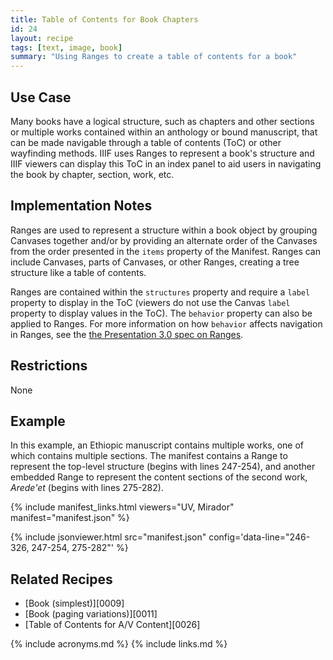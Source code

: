 ```yaml
---
title: Table of Contents for Book Chapters
id: 24
layout: recipe
tags: [text, image, book]
summary: "Using Ranges to create a table of contents for a book"
---
```


## Use Case

Many books have a logical structure, such as chapters and other sections or multiple works contained within an anthology or bound manuscript, that can be made navigable through a table of contents (ToC) or other wayfinding methods. IIIF uses Ranges to represent a book's structure and IIIF viewers can display this ToC in an index panel to aid users in navigating the book by chapter, section, work, etc.

## Implementation Notes

Ranges are used to represent a structure within a book object by grouping Canvases together and/or by providing an alternate order of the Canvases from the order presented in the `items` property of the Manifest. Ranges can include Canvases, parts of Canvases, or other Ranges, creating a tree structure like a table of contents.

Ranges are contained within the `structures` property and require a `label` property to display in the ToC (viewers do not use the Canvas `label` property to display values in the ToC). The `behavior` property can also be applied to Ranges. For more information on how `behavior` affects navigation in Ranges, see the [the Presentation 3.0 spec on Ranges](https://iiif.io/api/presentation/3.0/#54-range).

## Restrictions

None

## Example

In this example, an Ethiopic manuscript contains multiple works, one of which contains multiple sections. The manifest contains a Range to represent the top-level structure (begins with lines 247-254), and another embedded Range to represent the content sections of the second work, *Arede'et* (begins with lines 275-282).

{% include manifest_links.html viewers="UV, Mirador" manifest="manifest.json" %}

{% include jsonviewer.html src="manifest.json" config='data-line="246-326, 247-254, 275-282"' %}

## Related Recipes

* [Book (simplest)][0009]
* [Book (paging variations)][0011]
* [Table of Contents for A/V Content][0026]

{% include acronyms.md %}
{% include links.md %}
